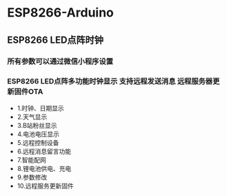 # ESP8266-Arduino
## ESP8266  LED点阵时钟
### 所有参数可以通过微信小程序设置
### ESP8266 LED点阵多功能时钟显示 支持远程发送消息 远程服务器更新固件OTA
* 1.时钟、日期显示
* 2.天气显示
* 3.B站粉丝显示
* 4.电池电压显示
* 5.远程控制设备
* 6.远程消息留言功能
* 7.智能配网
* 8.锂电池供电、充电
* 9.参数修改
* 10.远程服务更新固件
